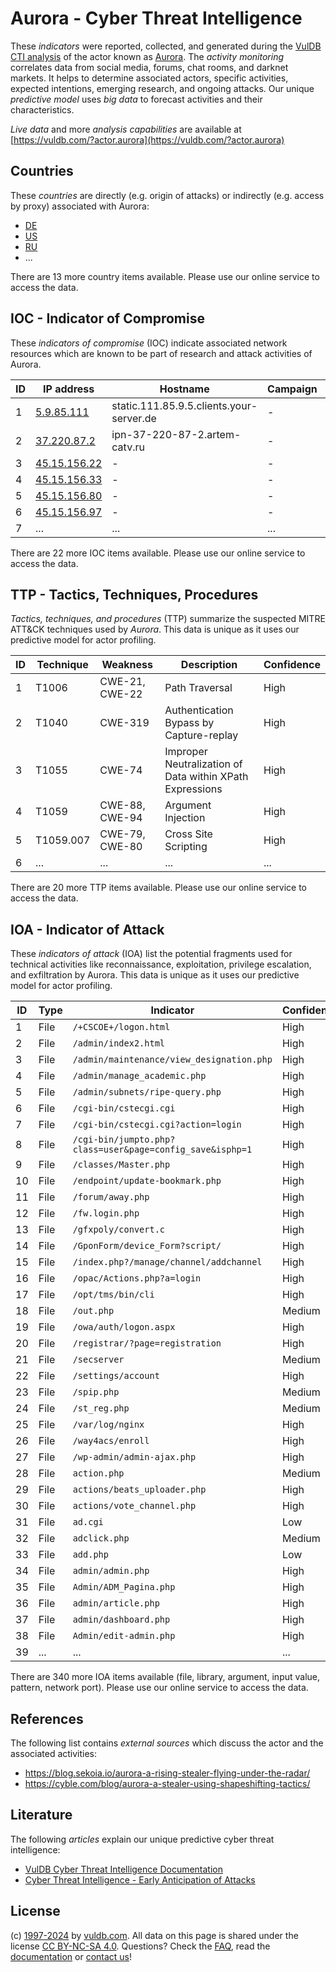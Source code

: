 # Aurora - Cyber Threat Intelligence

These _indicators_ were reported, collected, and generated during the [VulDB CTI analysis](https://vuldb.com/?kb.cti) of the actor known as [Aurora](https://vuldb.com/?actor.aurora). The _activity monitoring_ correlates data from social media, forums, chat rooms, and darknet markets. It helps to determine associated actors, specific activities, expected intentions, emerging research, and ongoing attacks. Our unique _predictive model_ uses _big data_ to forecast activities and their characteristics.

_Live data_ and more _analysis capabilities_ are available at [https://vuldb.com/?actor.aurora](https://vuldb.com/?actor.aurora)

## Countries

These _countries_ are directly (e.g. origin of attacks) or indirectly (e.g. access by proxy) associated with Aurora:

* [DE](https://vuldb.com/?country.de)
* [US](https://vuldb.com/?country.us)
* [RU](https://vuldb.com/?country.ru)
* ...

There are 13 more country items available. Please use our online service to access the data.

## IOC - Indicator of Compromise

These _indicators of compromise_ (IOC) indicate associated network resources which are known to be part of research and attack activities of Aurora.

ID | IP address | Hostname | Campaign | Confidence
-- | ---------- | -------- | -------- | ----------
1 | [5.9.85.111](https://vuldb.com/?ip.5.9.85.111) | static.111.85.9.5.clients.your-server.de | - | High
2 | [37.220.87.2](https://vuldb.com/?ip.37.220.87.2) | ipn-37-220-87-2.artem-catv.ru | - | High
3 | [45.15.156.22](https://vuldb.com/?ip.45.15.156.22) | - | - | High
4 | [45.15.156.33](https://vuldb.com/?ip.45.15.156.33) | - | - | High
5 | [45.15.156.80](https://vuldb.com/?ip.45.15.156.80) | - | - | High
6 | [45.15.156.97](https://vuldb.com/?ip.45.15.156.97) | - | - | High
7 | ... | ... | ... | ...

There are 22 more IOC items available. Please use our online service to access the data.

## TTP - Tactics, Techniques, Procedures

_Tactics, techniques, and procedures_ (TTP) summarize the suspected MITRE ATT&CK techniques used by _Aurora_. This data is unique as it uses our predictive model for actor profiling.

ID | Technique | Weakness | Description | Confidence
-- | --------- | -------- | ----------- | ----------
1 | T1006 | CWE-21, CWE-22 | Path Traversal | High
2 | T1040 | CWE-319 | Authentication Bypass by Capture-replay | High
3 | T1055 | CWE-74 | Improper Neutralization of Data within XPath Expressions | High
4 | T1059 | CWE-88, CWE-94 | Argument Injection | High
5 | T1059.007 | CWE-79, CWE-80 | Cross Site Scripting | High
6 | ... | ... | ... | ...

There are 20 more TTP items available. Please use our online service to access the data.

## IOA - Indicator of Attack

These _indicators of attack_ (IOA) list the potential fragments used for technical activities like reconnaissance, exploitation, privilege escalation, and exfiltration by Aurora. This data is unique as it uses our predictive model for actor profiling.

ID | Type | Indicator | Confidence
-- | ---- | --------- | ----------
1 | File | `/+CSCOE+/logon.html` | High
2 | File | `/admin/index2.html` | High
3 | File | `/admin/maintenance/view_designation.php` | High
4 | File | `/admin/manage_academic.php` | High
5 | File | `/admin/subnets/ripe-query.php` | High
6 | File | `/cgi-bin/cstecgi.cgi` | High
7 | File | `/cgi-bin/cstecgi.cgi?action=login` | High
8 | File | `/cgi-bin/jumpto.php?class=user&page=config_save&isphp=1` | High
9 | File | `/classes/Master.php` | High
10 | File | `/endpoint/update-bookmark.php` | High
11 | File | `/forum/away.php` | High
12 | File | `/fw.login.php` | High
13 | File | `/gfxpoly/convert.c` | High
14 | File | `/GponForm/device_Form?script/` | High
15 | File | `/index.php?/manage/channel/addchannel` | High
16 | File | `/opac/Actions.php?a=login` | High
17 | File | `/opt/tms/bin/cli` | High
18 | File | `/out.php` | Medium
19 | File | `/owa/auth/logon.aspx` | High
20 | File | `/registrar/?page=registration` | High
21 | File | `/secserver` | Medium
22 | File | `/settings/account` | High
23 | File | `/spip.php` | Medium
24 | File | `/st_reg.php` | Medium
25 | File | `/var/log/nginx` | High
26 | File | `/way4acs/enroll` | High
27 | File | `/wp-admin/admin-ajax.php` | High
28 | File | `action.php` | Medium
29 | File | `actions/beats_uploader.php` | High
30 | File | `actions/vote_channel.php` | High
31 | File | `ad.cgi` | Low
32 | File | `adclick.php` | Medium
33 | File | `add.php` | Low
34 | File | `admin/admin.php` | High
35 | File | `Admin/ADM_Pagina.php` | High
36 | File | `admin/article.php` | High
37 | File | `admin/dashboard.php` | High
38 | File | `Admin/edit-admin.php` | High
39 | ... | ... | ...

There are 340 more IOA items available (file, library, argument, input value, pattern, network port). Please use our online service to access the data.

## References

The following list contains _external sources_ which discuss the actor and the associated activities:

* https://blog.sekoia.io/aurora-a-rising-stealer-flying-under-the-radar/
* https://cyble.com/blog/aurora-a-stealer-using-shapeshifting-tactics/

## Literature

The following _articles_ explain our unique predictive cyber threat intelligence:

* [VulDB Cyber Threat Intelligence Documentation](https://vuldb.com/?kb.cti)
* [Cyber Threat Intelligence - Early Anticipation of Attacks](https://www.scip.ch/en/?labs.20201022)

## License

(c) [1997-2024](https://vuldb.com/?kb.changelog) by [vuldb.com](https://vuldb.com/?kb.about). All data on this page is shared under the license [CC BY-NC-SA 4.0](https://creativecommons.org/licenses/by-nc-sa/4.0/). Questions? Check the [FAQ](https://vuldb.com/?kb.faq), read the [documentation](https://vuldb.com/?kb) or [contact us](https://vuldb.com/?contact)!
